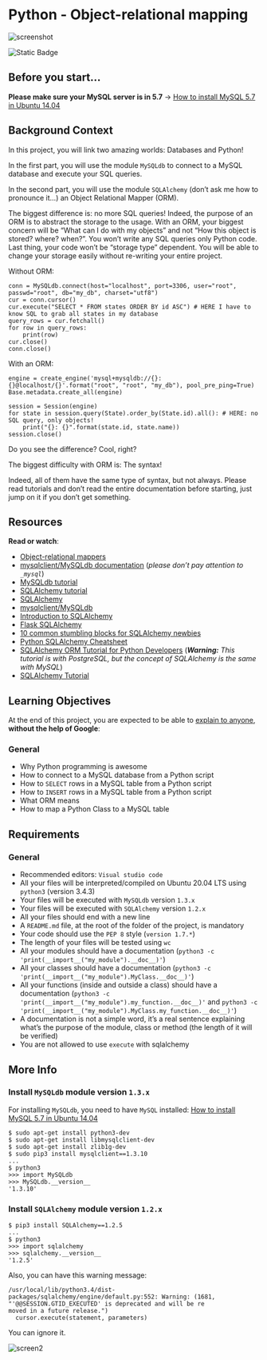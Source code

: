 # Python - Object-relational mapping

![screenshot](https://zupimages.net/up/23/34/lbb5.png)

 ![Static Badge](https://zupimages.net/up/23/33/w7lo.png)
     
<div class="panel panel-default" id="project-description">
  <div class="panel-body">
    <h2>Before you start&hellip;</h2>

<p><strong>Please make sure your MySQL server is in 5.7</strong> -&gt; <a href="/rltoken/Q6ygjeh74V8zBa_LEdi2XQ" title="How to install MySQL 5.7 in Ubuntu 14.04" target="_blank">How to install MySQL 5.7 in Ubuntu 14.04</a></p>

<h2>Background Context</h2>

<p>In this project, you will link two amazing worlds: Databases and Python!</p>

<p>In the first part, you will use the module <code>MySQLdb</code> to connect to a MySQL database and execute your SQL queries.</p>

<p>In the second part, you will use the module <code>SQLAlchemy</code> (don&rsquo;t ask me how to pronounce it&hellip;) an Object Relational Mapper (ORM). </p>

<p>The biggest difference is: no more SQL queries! Indeed, the purpose of an ORM is to abstract the storage to the usage. With an ORM, your biggest concern will be &ldquo;What can I do with my objects&rdquo; and not &ldquo;How this object is stored? where? when?&rdquo;. You won&rsquo;t write any SQL queries only Python code. Last thing, your code won&rsquo;t be &ldquo;storage type&rdquo; dependent. You will be able to change your storage easily without re-writing your entire project.</p>

<p>Without ORM:</p>

<pre><code>conn = MySQLdb.connect(host=&quot;localhost&quot;, port=3306, user=&quot;root&quot;, passwd=&quot;root&quot;, db=&quot;my_db&quot;, charset=&quot;utf8&quot;)
cur = conn.cursor()
cur.execute(&quot;SELECT * FROM states ORDER BY id ASC&quot;) # HERE I have to know SQL to grab all states in my database
query_rows = cur.fetchall()
for row in query_rows:
    print(row)
cur.close()
conn.close()
</code></pre>

<p>With an ORM:</p>

<pre><code>engine = create_engine(&#39;mysql+mysqldb://{}:{}@localhost/{}&#39;.format(&quot;root&quot;, &quot;root&quot;, &quot;my_db&quot;), pool_pre_ping=True)
Base.metadata.create_all(engine)

session = Session(engine)
for state in session.query(State).order_by(State.id).all(): # HERE: no SQL query, only objects!
    print(&quot;{}: {}&quot;.format(state.id, state.name))
session.close()
</code></pre>

<p>Do you see the difference? Cool, right? </p>

<p>The biggest difficulty with ORM is: The syntax!</p>

<p>Indeed, all of them have the same type of syntax, but not always. Please read tutorials and don&rsquo;t read the entire documentation before starting, just jump on it if you don&rsquo;t get something. </p>

<h2>Resources</h2>

<p><strong>Read or watch</strong>:</p>

<ul>
<li><a href="/rltoken/44QtseAaV_-ONgdH51Uwog" title="Object-relational mappers" target="_blank">Object-relational mappers</a> </li>
<li><a href="/rltoken/mYvCHnst1BM0W_EguB9GoQ" title="mysqlclient/MySQLdb documentation" target="_blank">mysqlclient/MySQLdb documentation</a> (<em>please don&rsquo;t pay attention to <code>_mysql</code></em>)</li>
<li><a href="/rltoken/1LEw_5rGaYx77esMBUTIvA" title="MySQLdb tutorial" target="_blank">MySQLdb tutorial</a> </li>
<li><a href="/rltoken/ycDUJimPIbVgBkMqsRTTdw" title="SQLAlchemy tutorial" target="_blank">SQLAlchemy tutorial</a> </li>
<li><a href="/rltoken/vQ8oL7KmUtNs13kSwlgWyw" title="SQLAlchemy" target="_blank">SQLAlchemy</a> </li>
<li><a href="/rltoken/aNB2AQS4RHf_HYBGjEpmEQ" title="mysqlclient/MySQLdb" target="_blank">mysqlclient/MySQLdb</a> </li>
<li><a href="/rltoken/dyBs6au77YXeoxfSaXm0PA" title="Introduction to SQLAlchemy" target="_blank">Introduction to SQLAlchemy</a> </li>
<li><a href="/rltoken/OmnwW9fXhepm_VVfAerphg" title="Flask SQLAlchemy" target="_blank">Flask SQLAlchemy</a> </li>
<li><a href="/rltoken/DlVjzAv0RPKANUbCCJiJsQ" title="10 common stumbling blocks for SQLAlchemy newbies" target="_blank">10 common stumbling blocks for SQLAlchemy newbies</a> </li>
<li><a href="/rltoken/E3NsdW_3_kT3JDNoKflunQ" title="Python SQLAlchemy Cheatsheet" target="_blank">Python SQLAlchemy Cheatsheet</a> </li>
<li><a href="/rltoken/bNHxVbcn9w7FdGUBHAwr6A" title="SQLAlchemy ORM Tutorial for Python Developers" target="_blank">SQLAlchemy ORM Tutorial for Python Developers</a> (<em><strong>Warning:</strong> This tutorial is with PostgreSQL, but the concept of SQLAlchemy is the same with MySQL</em>)</li>
<li><a href="/rltoken/bKtSCC_ng5bHpPczzZ6ADA" title="SQLAlchemy Tutorial" target="_blank">SQLAlchemy Tutorial</a></li>
</ul>

<h2>Learning Objectives</h2>

<p>At the end of this project, you are expected to be able to <a href="/rltoken/fHye-GrSZXxscD5J3FqYJg" title="explain to anyone" target="_blank">explain to anyone</a>, <strong>without the help of Google</strong>:</p>

<h3>General</h3>

<ul>
<li>Why Python programming is awesome</li>
<li>How to connect to a MySQL database from a Python script</li>
<li>How to <code>SELECT</code> rows in a MySQL table from a Python script</li>
<li>How to <code>INSERT</code> rows in a MySQL table from a Python script </li>
<li>What ORM means</li>
<li>How to map a Python Class to a MySQL table</li>
</ul>

<h2>Requirements</h2>

<h3>General</h3>

<ul>
<li>Recommended editors: <code>Visual studio code</code></li>
<li>All your files will be interpreted/compiled on Ubuntu 20.04 LTS using <code>python3</code> (version 3.4.3)</li>
<li>Your files will be executed with <code>MySQLdb</code> version <code>1.3.x</code></li>
<li>Your files will be executed with <code>SQLAlchemy</code> version <code>1.2.x</code></li>
<li>All your files should end with a new line</li>
<li>A <code>README.md</code> file, at the root of the folder of the project, is mandatory</li>
<li>Your code should use the <code>PEP 8</code> style (<code>version 1.7.*</code>)</li>
<li>The length of your files will be tested using <code>wc</code></li>
<li>All your modules should have a documentation (<code>python3 -c &#39;print(__import__(&quot;my_module&quot;).__doc__)&#39;</code>)</li>
<li>All your classes should have a documentation (<code>python3 -c &#39;print(__import__(&quot;my_module&quot;).MyClass.__doc__)&#39;</code>)</li>
<li>All your functions (inside and outside a class) should have a documentation (<code>python3 -c &#39;print(__import__(&quot;my_module&quot;).my_function.__doc__)&#39;</code> and <code>python3 -c &#39;print(__import__(&quot;my_module&quot;).MyClass.my_function.__doc__)&#39;</code>)</li>
<li>A documentation is not a simple word, it&rsquo;s a real sentence explaining what&rsquo;s the purpose of the module, class or method (the length of it will be verified)</li>
<li>You are not allowed to use <code>execute</code> with sqlalchemy</li>
</ul>

<h2>More Info</h2>

<h3>Install <code>MySQLdb</code> module version <code>1.3.x</code></h3>

<p>For installing <code>MySQLdb</code>, you need to have <code>MySQL</code> installed: <a href="/rltoken/5eCu3yH0WBelhR_ouY54ww" title="How to install MySQL 5.7 in Ubuntu 14.04" target="_blank">How to install MySQL 5.7 in Ubuntu 14.04</a></p>

<pre><code>$ sudo apt-get install python3-dev
$ sudo apt-get install libmysqlclient-dev
$ sudo apt-get install zlib1g-dev
$ sudo pip3 install mysqlclient==1.3.10
...
$ python3
&gt;&gt;&gt; import MySQLdb
&gt;&gt;&gt; MySQLdb.__version__ 
&#39;1.3.10&#39;
</code></pre>

<h3>Install <code>SQLAlchemy</code> module version <code>1.2.x</code></h3>

<pre><code>$ pip3 install SQLAlchemy==1.2.5
...
$ python3
&gt;&gt;&gt; import sqlalchemy
&gt;&gt;&gt; sqlalchemy.__version__ 
&#39;1.2.5&#39;
</code></pre>

<p>Also, you can have this warning message:</p>

<pre><code>/usr/local/lib/python3.4/dist-packages/sqlalchemy/engine/default.py:552: Warning: (1681, &quot;&#39;@@SESSION.GTID_EXECUTED&#39; is deprecated and will be re
moved in a future release.&quot;)                                                                                                                    
  cursor.execute(statement, parameters)  
</code></pre>

<p>You can ignore it.</p>

  </div>
</div>

![screen2](https://zupimages.net/up/23/33/feim.png)